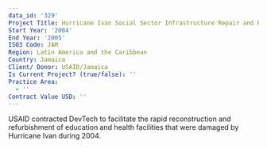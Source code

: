 ```yaml
---
data_id: '329'
Project Title: Hurricane Ivan Social Sector Infrastructure Repair and Reconstruction
Start Year: '2004'
End Year: '2005'
ISO3 Code: JAM
Region: Latin America and the Caribbean
Country: Jamaica
Client/ Donor: USAID/Jamaica
Is Current Project? (true/false): ''
Practice Area:
  - ''
Contract Value USD: ''
---
```

USAID contracted DevTech to facilitate the rapid reconstruction and refurbishment of education and health facilities that were damaged by Hurricane Ivan during 2004.